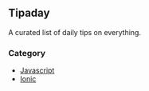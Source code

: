 ## Tipaday

A curated list of daily tips on everything.

### Category

* [Javascript](https://github.com/loverajoel)
* [Ionic](https://github.com/tipaday/ionictips)


